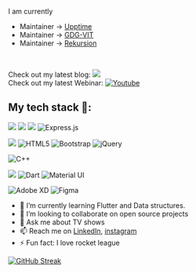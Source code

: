 <!-- <img src="https://media-exp1.licdn.com/dms/image/C5616AQENGMoN9cWzCA/profile-displaybackgroundimage-shrink_350_1400/0/1608804297191?e=1631145600&v=beta&t=N-kO-1vJFapQeWnWOFLTpFyONveD6RD7Kt_YcrqAUlQ" alt="img"/>


## Welcome to my SPACE 🚀🌌
I am a developer 💻, technical writer 🖊 and a freelancer 💸.
## I believe in spreading knowledge and use my technical skills to work for social cause.
All the work here defines me.  -->
I am currently
- Maintainer -> [Upptime](https://github.com/upptime/upptime)
- Maintainer -> [GDG-VIT](https://github.com/GDGVIT)
- Maintainer -> [Rekursion](https://github.com/TeamRekursion)
<br/>

Check out my latest blog: <a href="https://medium.com/@nirmitjatana38"><img src="https://img.shields.io/badge/Medium-12100E?style=for-the-badge&logo=medium&logoColor=white" /></a>
<br/>
Check out my latest Webinar: <a href="https://www.youtube.com/watch?v=E55yicjbGew"><img alt="Youtube" src="https://img.shields.io/badge/youtube%20-%23FF0000.svg?&style=for-the-badge&logo=YouTube&logoColor=white"/></a>

## My tech stack 🔭:
<!-- <nobr> -->
<img src="https://img.shields.io/badge/javascript%20-%23323330.svg?&style=for-the-badge&logo=javascript&logoColor=%23F7DF1E"> <img src="https://img.shields.io/badge/react%20-%2320232a.svg?&style=for-the-badge&logo=react&logoColor=%2361DAFB"> <img src="https://img.shields.io/badge/node.js%20-%2343853D.svg?&style=for-the-badge&logo=node.js&logoColor=white"> <img alt="Express.js" src="https://img.shields.io/badge/express.js%20-%23404d59.svg?&style=for-the-badge">
<!-- <nobr/> -->
<img src="https://img.shields.io/badge/css3%20-%231572B6.svg?&style=for-the-badge&logo=css3&logoColor=white"> <img alt="HTML5" src="https://img.shields.io/badge/html5%20-%23E34F26.svg?&style=for-the-badge&logo=html5&logoColor=white"> <img alt="Bootstrap" src="https://img.shields.io/badge/bootstrap%20-%23563D7C.svg?&style=for-the-badge&logo=bootstrap&logoColor=white"> <img alt="jQuery" src="https://img.shields.io/badge/jquery%20-%230769AD.svg?&style=for-the-badge&logo=jquery&logoColor=white">

<img alt="C++" src="https://img.shields.io/badge/c++%20-%2300599C.svg?&style=for-the-badge&logo=c%2B%2B&ogoColor=white">

<img src="https://img.shields.io/badge/Flutter%20-%2302569B.svg?&style=for-the-badge&logo=Flutter&logoColor=white"> <img alt="Dart" src="https://img.shields.io/badge/dart-%230175C2.svg?&style=for-the-badge&logo=dart&logoColor=white"> <img alt="Material UI" src="https://img.shields.io/badge/material%20ui%20-%230081CB.svg?&style=for-the-badge&logo=material-ui&logoColor=white">

<img alt="Adobe XD" src="https://img.shields.io/badge/adobe%20xd%20-%23FF26BE.svg?&style=for-the-badge&logo=adobe%20xd&logoColor=white"> <img alt="Figma" src="https://img.shields.io/badge/figma%20-%23F24E1E.svg?&style=for-the-badge&logo=figma&logoColor=white">

- 🌱 I’m currently learning Flutter and Data structures.
- 👯 I’m looking to collaborate on open source projects
- 💬 Ask me about TV shows
- 📫 Reach me on [LinkedIn](https://www.linkedin.com/in/nirmit-jatana/), [instagram](https://www.instagram.com/nirmit.j12/)
- ⚡ Fun fact: I love rocket league

[![GitHub Streak](http://github-readme-streak-stats.herokuapp.com?user=Nirmitjatana&theme=tokyonight&hide_border=true)](https://git.io/streak-stats)
<!-- ![Nox's github stats](https://github-readme-stats.vercel.app/api?username=Nirmitjatana&show_icons=true&hide_border=true&theme=tokyonight) -->

